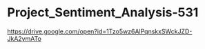 # Project_Sentiment_Analysis-531

https://drive.google.com/open?id=1Tzo5wz6AlPqnskxSWckJZD-JkA2ymATo
